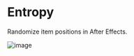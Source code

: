 # Entropy

Randomize item positions in After Effects.

![image](https://user-images.githubusercontent.com/26531244/216875906-4abe3dd8-fc72-441a-8a0b-3b59c686893f.png)
